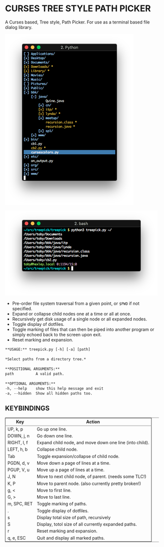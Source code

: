 # CURSES TREE STYLE PATH PICKER

A Curses based, Tree style, Path Picker. For use as a terminal based file dialog
library.

![img](./img/scrot0.png "Screenshot 1")

![img](./img/scrot1.png "Screenshot 2")

-   Pre-order file system traversal from a given point, or `$PWD` if not specified.
-   Expand or collapse child nodes one at a time or all at once.
-   Recursively get disk usage of a single node or all expanded nodes.
-   Toggle display of dotfiles.
-   Toggle marking of files that can then be piped into another program or simply
echoed back to the screen upon exit.
-   Reset marking and expansion.

```
**USAGE:** treepick.py [-h] [-a] [path]

*Select paths from a directory tree.*

**POSITIONAL ARGUMENTS:**
path          A valid path.

**OPTIONAL ARGUMENTS:**
-h, --help    show this help message and exit
-a, --hidden  Show all hidden paths too.
```

## KEYBINDINGS

<table border="2" cellspacing="0" cellpadding="6" rules="groups" frame="hsides">

<colgroup>
<col  class="org-left" />
<col  class="org-left" />
</colgroup>
<thead>
<tr>
<th scope="col" class="org-left">Key</th>
<th scope="col" class="org-left">Action</th>
</tr>
</thead>

<tbody>
<tr>
<td class="org-left">UP, k, p</td>
<td class="org-left">Go up one line.</td>
</tr>


<tr>
<td class="org-left">DOWN, j, n</td>
<td class="org-left">Go down one line.</td>
</tr>


<tr>
<td class="org-left">RIGHT, l, f</td>
<td class="org-left">Expand child node, and move down one line (into child).</td>
</tr>


<tr>
<td class="org-left">LEFT, h, b</td>
<td class="org-left">Collapse child node.</td>
</tr>


<tr>
<td class="org-left">Tab</td>
<td class="org-left">Toggle expansion/collapse of child node.</td>
</tr>


<tr>
<td class="org-left">PGDN, d, v</td>
<td class="org-left">Move down a page of lines at a time.</td>
</tr>


<tr>
<td class="org-left">PGUP, V, u</td>
<td class="org-left">Move up a page of lines at a time.</td>
</tr>


<tr>
<td class="org-left">J, N</td>
<td class="org-left">Move to next child node, of parent. (needs some TLC!)</td>
</tr>


<tr>
<td class="org-left">K, P</td>
<td class="org-left">Move to parent node. (also currently pretty broken!)</td>
</tr>


<tr>
<td class="org-left">g, <</td>
<td class="org-left">Move to first line.</td>
</tr>


<tr>
<td class="org-left">G, ></td>
<td class="org-left">Move to last line.</td>
</tr>


<tr>
<td class="org-left">m, SPC, RET</td>
<td class="org-left">Toggle marking of paths.</td>
</tr>


<tr>
<td class="org-left">.</td>
<td class="org-left">Toggle display of dotfiles.</td>
</tr>


<tr>
<td class="org-left">s</td>
<td class="org-left">Display total size of path, recursively</td>
</tr>


<tr>
<td class="org-left">S</td>
<td class="org-left">Display, totol size of all currently expanded paths.</td>
</tr>


<tr>
<td class="org-left">r</td>
<td class="org-left">Reset marking and expansion.</td>
</tr>


<tr>
<td class="org-left">q, e, ESC</td>
<td class="org-left">Quit and display all marked paths.</td>
</tr>
</tbody>
</table>
